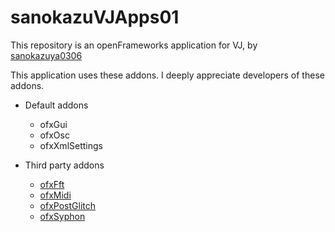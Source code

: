 # sanokazuVJApps01
This repository is an openFrameworks application for VJ, by [sanokazuya0306](http://sanokazuya0306.com)


This application uses these addons. I deeply appreciate developers of these addons.

- Default addons
  - ofxGui
  - ofxOsc
  - ofxXmlSettings  

- Third party addons
  - [ofxFft](https://github.com/kylemcdonald/ofxFft)  
  - [ofxMidi](https://github.com/danomatika/ofxMidi)  
  - [ofxPostGlitch](https://github.com/maxillacult/ofxPostGlitch)
  - [ofxSyphon](https://github.com/astellato/ofxSyphon)
